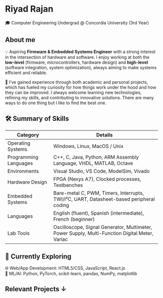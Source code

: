 # Riyad Rajan
🎓 Computer Engineering Undergrad @ Concordia University (3rd Year)

## About me  
💡 Aspiring **Firmware & Embedded Systems Engineer** with a strong interest in the intersection of hardware and software. I enjoy working at both the **low-level** (firmware, microcontrollers, hardware design) and **high-level** (software integration, system optimization), always aiming to make systems efficient and reliable.  

🔧 I’ve gained experience through both academic and personal projects, which has fueled my curiosity for how things work under the hood and how they can be improved. I always welcome learning new technologies, refining my skills, and contributing to innovative solutions. There are many ways to do one thing but I like to find the best one. 

## 🛠️ Summary of Skills
| Category            | Details                                                                 |
|---------------------|-------------------------------------------------------------------------|
| Operating Systems   | Windows, Linux, MacOS / Unix                                            |
| Programming Languages | C++, C, Java, Python, ARM Assembly Language, VHDL, MATLAB, Octave     |
| Environments        | Visual Studio, VS Code, ModelSim, Vivado                                |
| Hardware Design     | FPGA (Nexys A7), Clocked processes, Testbenches                         |
| Embedded Systems    | Bare-metal C, PWM, Timers, Interrupts, TWI/I²C, UART, Datasheet-based peripheral coding |
| Languages           | English (fluent), Spanish (intermediate), French (beginner)             |
| Lab Tools           | Oscilloscope, Signal Generator, Multimeter, Power Supply, Multi-Function Digital Meter, Variac |


## 🚀 Currently Exploring 
🌐 Web/App Development: HTML5/CSS, JavaScript, React.js  
🤖 ML/AI:  Python, PyTorch, scikit-learn, pandas, NumPy, matplotlib

## Relevant Projects &darr;
